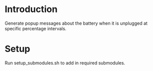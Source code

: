 # Introduction
Generate popup messages about the battery when it is unplugged at specific percentage intervals.

# Setup
Run setup_submodules.sh to add in required submodules.
